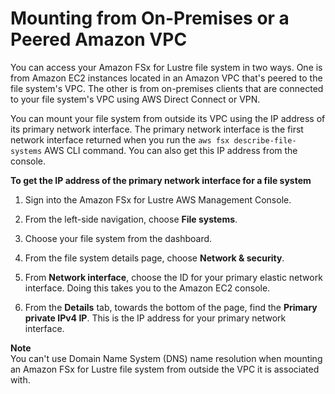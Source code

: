 # Mounting from On\-Premises or a Peered Amazon VPC<a name="mounting-on-premises"></a>

You can access your Amazon FSx for Lustre file system in two ways\. One is from Amazon EC2 instances located in an Amazon VPC that's peered to the file system's VPC\. The other is from on\-premises clients that are connected to your file system's VPC using AWS Direct Connect or VPN\.

You can mount your file system from outside its VPC using the IP address of its primary network interface\. The primary network interface is the first network interface returned when you run the `aws fsx describe-file-systems` AWS CLI command\. You can also get this IP address from the console\.

**To get the IP address of the primary network interface for a file system**

1. Sign into the Amazon FSx for Lustre AWS Management Console\.

1. From the left\-side navigation, choose **File systems**\.

1. Choose your file system from the dashboard\.

1. From the file system details page, choose **Network & security**\.

1. From **Network interface**, choose the ID for your primary elastic network interface\. Doing this takes you to the Amazon EC2 console\.

1. From the **Details** tab, towards the bottom of the page, find the **Primary private IPv4 IP**\. This is the IP address for your primary network interface\.

**Note**  
You can't use Domain Name System \(DNS\) name resolution when mounting an Amazon FSx for Lustre file system from outside the VPC it is associated with\.